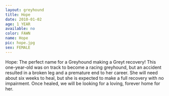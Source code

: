 ```yaml
---
layout: greyhound
title: Hope
date: 2010-01-02
age: 1 YEAR
available: no
color: FAWN
name: Hope
pic: hope.jpg
sex: FEMALE
---
```

Hope: The perfect name for a Greyhound making a Greyt recovery! This one-year-old was on track to become a racing
greyhound, but an accident resulted in a broken leg and a premature end to her career. She will need about six weeks to
heal, but she is expected to make a full recovery with no impairment. Once healed, we will be looking for a loving,
forever home for her.
